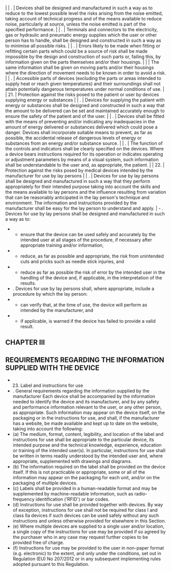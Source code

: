 |
| .   | Devices shall be designed and manufactured in such a way as to reduce to the lowest possible level the risks arising from the noise emitted, taking account of technical progress and of the means available to reduce noise, particularly at source, unless the noise emitted is part of the specified performance.                                                                                                                                                  |
| .   | Terminals and connectors to the electricity, gas or hydraulic and pneumatic energy supplies which the user or other person has to handle, shall be designed and constructed in such a way as to minimise all possible risks.                                                                                                                                                                                                                                          |
| .   | Errors likely to be made when fitting or refitting certain parts which could be a source of risk shall be made impossible by the design and construction of such parts or, failing this, by information given on the parts themselves and/or their housings.                                                                                                                                                                                                          |
|         | The same information shall be given on moving parts and/or their housings where the direction of movement needs to be known in order to avoid a risk.                                                                                                                                                                                                                                                                                                                 |
| .   | Accessible parts of devices (excluding the parts or areas intended to supply heat or reach given temperatures) and their surroundings shall not attain potentially dangerous temperatures under normal conditions of use.                                                                                                                                                                                                                                             |
| 21.     | Protection against the risks posed to the patient or user by devices supplying energy or substances                                                                                                                                                                                                                                                                                                                                                                   |
| .   | Devices for supplying the patient with energy or substances shall be designed and constructed in such a way that the amount to be delivered can be set and maintained accurately enough to ensure the safety of the patient and of the user.                                                                                                                                                                                                                          |
| .   | Devices shall be fitted with the means of preventing and/or indicating any inadequacies in the amount of energy delivered or substances delivered which could pose a danger. Devices shall incorporate suitable means to prevent, as far as possible, the accidental release of dangerous levels of energy or substances from an energy and/or substance source.                                                                                                      |
| .   | The function of the controls and indicators shall be clearly specified on the devices. Where a device bears instructions required for its operation or indicates operating or adjustment parameters by means of a visual system, such information shall be understandable to the user and, as appropriate, the patient.                                                                                                                                               |
| 22.     | Protection against the risks posed by medical devices intended by the manufacturer for use by lay persons                                                                                                                                                                                                                                                                                                                                                             |
| .   | Devices for use by lay persons shall be designed and manufactured in such a way that they perform appropriately for their intended purpose taking into account the skills and the means available to lay persons and the influence resulting from variation that can be reasonably anticipated in the lay person's technique and environment. The information and instructions provided by the manufacturer shall be easy for the lay person to understand and apply. | - . Devices for use by lay persons shall be designed and manufactured in such a way as to:
- -  ensure that the  device  can  be  used  safely and  accurately  by the  intended  user  at  all  stages  of  the  procedure, if  necessary after appropriate training and/or information,
- -  reduce,  as  far  as  possible  and  appropriate,  the  risk  from  unintended  cuts  and  pricks  such  as  needle  stick injuries, and
- -  reduce  as  far  as  possible  the  risk  of  error  by  the  intended  user  in  the  handling  of  the  device  and,  if applicable, in the interpretation of  the results.
- . Devices for use by lay persons shall, where appropriate, include a procedure by which the lay person:
- -  can verify that, at the time of use, the device will perform as intended by the manufacturer, and
- -  if applicable, is warned if the device has failed to provide a valid result.
## CHAPTER III
## REQUIREMENTS REGARDING THE INFORMATION SUPPLIED WITH THE DEVICE
- 23. Label and instructions for use
- . General requirements regarding the information supplied by the manufacturer
Each  device  shall  be  accompanied  by  the  information  needed  to  identify  the  device  and  its  manufacturer,  and by  any  safety  and  performance  information  relevant  to  the  user,  or  any  other  person,  as  appropriate.  Such information  may  appear  on  the  device  itself,  on  the  packaging  or  in  the  instructions  for  use,  and  shall,  if  the manufacturer  has  a  website,  be  made  available  and  kept  up  to  date  on  the  website,  taking  into  account  the following:
- (a)   The medium,  format,  content,  legibility, and  location  of the label and  instructions  for use shall be appropriate to the particular device, its intended purpose  and  the technical knowledge,  experience, education  or  training  of  the  intended  user(s).  In  particular,  instructions  for  use  shall  be  written  in  terms readily understood by the intended user and,  where appropriate,  supplemented  with drawings and diagrams.
- (b)   The  information  required  on  the  label  shall  be  provided  on  the  device  itself.  If  this  is  not  practicable  or appropriate,  some  or  all  of  the  information  may  appear  on  the  packaging  for  each  unit,  and/or  on  the packaging of multiple devices.
- (c)   Labels  shall  be  provided  in  a  human-readable  format  and  may  be  supplemented  by  machine-readable information, such as radio-frequency identification ('RFID') or bar codes.
- (d)   Instructions  for  use  shall  be  provided  together  with  devices.  By  way  of  exception,  instructions  for  use  shall not  be  required  for  class  I  and  class  IIa  devices  if  such  devices  can  be  used  safely  without  any  such instructions and unless otherwise provided for elsewhere in this Section.
- (e)   Where  multiple  devices  are  supplied  to  a  single  user  and/or  location,  a  single  copy  of  the  instructions  for use  may  be  provided  if  so  agreed  by  the  purchaser  who  in  any  case  may  request  further  copies  to  be provided free of charge.
- (f)   Instructions  for  use  may  be  provided  to  the  user  in  non-paper  format  (e.g.  electronic)  to  the  extent,  and only  under  the  conditions,  set  out  in  Regulation  (EU)  No  207/2012  or  in  any  subsequent  implementing rules adopted pursuant to this Regulation.
